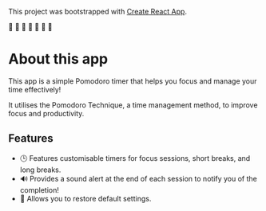 This project was bootstrapped with [Create React App](https://github.com/facebook/create-react-app).

🍅 🍅 🍅 🍅 🍅 🍅 🍅

# About this app

This app is a simple Pomodoro timer that helps you focus and manage your time effectively!

It utilises the Pomodoro Technique, a time management method, to improve focus and productivity.

## Features
- 🕒 Features customisable timers for focus sessions, short breaks, and long breaks.
- 🔊 Provides a sound alert at the end of each session to notify you of the completion!
- 🔧 Allows you to restore default settings.
